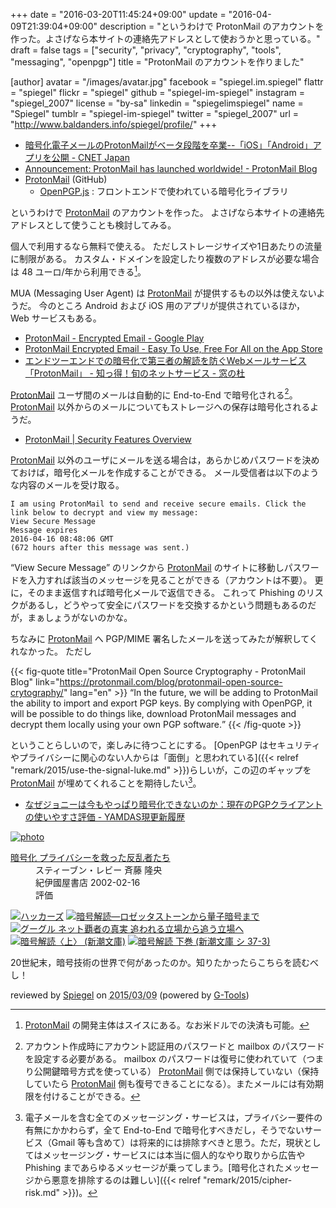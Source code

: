 +++
date = "2016-03-20T11:45:24+09:00"
update = "2016-04-09T21:39:04+09:00"
description = "というわけで ProtonMail のアカウントを作った。よさげなら本サイトの連絡先アドレスとして使おうかと思っている。"
draft = false
tags = ["security", "privacy", "cryptography", "tools", "messaging", "openpgp"]
title = "ProtonMail のアカウントを作りました"

[author]
  avatar = "/images/avatar.jpg"
  facebook = "spiegel.im.spiegel"
  flattr = "spiegel"
  flickr = "spiegel"
  github = "spiegel-im-spiegel"
  instagram = "spiegel_2007"
  license = "by-sa"
  linkedin = "spiegelimspiegel"
  name = "Spiegel"
  tumblr = "spiegel-im-spiegel"
  twitter = "spiegel_2007"
  url = "http://www.baldanders.info/spiegel/profile/"
+++

- [暗号化電子メールのProtonMailがベータ段階を卒業--「iOS」「Android」アプリを公開 - CNET Japan](http://japan.cnet.com/news/service/35079779/)
- [Announcement: ProtonMail has launched worldwide! - ProtonMail Blog](https://protonmail.com/blog/protonmail-launch-worldwide/)
- [ProtonMail](https://github.com/ProtonMail) (GitHub)
    - [OpenPGP.js](https://openpgpjs.org/ "OpenPGP.js | OpenPGP JavaScript Implementation") : フロントエンドで使われている暗号化ライブラリ

というわけで [ProtonMail] のアカウントを作った。
よさげなら本サイトの連絡先アドレスとして使うことも検討してみる。

個人で利用するなら無料で使える。
ただしストレージサイズや1日あたりの流量に制限がある。
カスタム・ドメインを設定したり複数のアドレスが必要な場合は 48 ユーロ/年から利用できる[^ch]。

[^ch]: [ProtonMail] の開発主体はスイスにある。なお米ドルでの決済も可能。

MUA (Messaging User Agent) は [ProtonMail] が提供するもの以外は使えないようだ。
今のところ Android および iOS 用のアプリが提供されているほか， Web サービスもある。

- [ProtonMail - Encrypted Email - Google Play](https://play.google.com/store/apps/details?id=ch.protonmail.android)
- [ProtonMail Encrypted Email - Easy To Use, Free For All on the App Store](https://itunes.apple.com/app/protonmail-encrypted-email/id979659905)
- [エンドツーエンドでの暗号化で第三者の解読を防ぐWebメールサービス「ProtonMail」 - 知っ得！旬のネットサービス - 窓の杜](http://www.forest.impress.co.jp/docs/serial/netserv/20160331_750622.html)

[ProtonMail] ユーザ間のメールは自動的に End-to-End で暗号化される[^pm1]。
[ProtonMail] 以外からのメールについてもストレージへの保存は暗号化されるようだ。

[^pm1]: アカウント作成時にアカウント認証用のパスワードと mailbox のパスワードを設定する必要がある。 mailbox のパスワードは復号に使われていて（つまり公開鍵暗号方式を使っている） [ProtonMail] 側では保持していない（保持していたら [ProtonMail] 側も復号できることになる）。またメールには有効期限を付けることができる。

- [ProtonMail | Security Features Overview](https://protonmail.com/security-details)

[ProtonMail] 以外のユーザにメールを送る場合は，あらかじめパスワードを決めておけば，暗号化メールを作成することができる。
メール受信者は以下のような内容のメールを受け取る。

```text
I am using ProtonMail to send and receive secure emails. Click the link below to decrypt and view my message:
View Secure Message
Message expires
2016-04-16 08:48:06 GMT
(672 hours after this message was sent.)
```

“View Secure Message” のリンクから [ProtonMail] のサイトに移動しパスワードを入力すれば該当のメッセージを見ることができる（アカウントは不要）。
更に，そのまま返信すれば暗号化メールで返信できる。
これって Phishing のリスクがあるし，どうやって安全にパスワードを交換するかという問題もあるのだが，まぁしょうがないのかな。

ちなみに [ProtonMail] へ PGP/MIME 署名したメールを送ってみたが解釈してくれなかった。
ただし

{{< fig-quote title="ProtonMail Open Source Cryptography - ProtonMail Blog" link="https://protonmail.com/blog/protonmail-open-source-crytography/" lang="en" >}}
<q>In the future, we will be adding to ProtonMail the ability to import and export PGP keys. By complying with OpenPGP, it will be possible to do things like, download ProtonMail messages and decrypt them locally using your own PGP software.</q>
{{< /fig-quote >}}

ということらしいので，楽しみに待つことにする。
[OpenPGP はセキュリティやプライバシーに関心のない人からは「面倒」と思われている]({{< relref "remark/2015/use-the-signal-luke.md" >}})らしいが，この辺のギャップを [ProtonMail] が埋めてくれることを期待したい[^m]。

[^m]: 電子メールを含む全てのメッセージング・サービスは，プライバシー要件の有無にかかわらず，全て End-to-End で暗号化すべきだし，そうでないサービス（Gmail 等も含めて）は将来的には排除すべきと思う。ただ，現状としてはメッセージング・サービスには本当に個人的なやり取りから広告や Phishing まであらゆるメッセージが乗ってしまう。[暗号化されたメッセージから悪意を排除するのは難しい]({{< relref "remark/2015/cipher-risk.md" >}})。

- [なぜジョニーは今もやっぱり暗号化できないのか：現在のPGPクライアントの使いやすさ評価 - YAMDAS現更新履歴](http://d.hatena.ne.jp/yomoyomo/20151112/jonnycantencrypt)

[ProtonMail]: https://protonmail.com/ "Secure email: ProtonMail is free encrypted email."

<div class="hreview" ><a class="item url" href="http://www.amazon.co.jp/exec/obidos/ASIN/4314009071/baldandersinf-22/"><img src="http://ecx.images-amazon.com/images/I/51ZRZ62WKCL._SL160_.jpg" alt="photo" class="photo"  /></a><dl ><dt class="fn"><a class="item url" href="http://www.amazon.co.jp/exec/obidos/ASIN/4314009071/baldandersinf-22/">暗号化 プライバシーを救った反乱者たち</a></dt><dd>スティーブン・レビー 斉藤 隆央 </dd><dd>紀伊國屋書店 2002-02-16</dd><dd>評価<abbr class="rating" title="5"><img src="http://g-images.amazon.com/images/G/01/detail/stars-5-0.gif" alt="" /></abbr> </dd></dl><p class="similar"><a href="http://www.amazon.co.jp/exec/obidos/ASIN/487593100X/baldandersinf-22/" target="_top"><img src="http://images.amazon.com/images/P/487593100X.09._SCTHUMBZZZ_.jpg"  alt="ハッカーズ"  /></a> <a href="http://www.amazon.co.jp/exec/obidos/ASIN/4105393022/baldandersinf-22/" target="_top"><img src="http://images.amazon.com/images/P/4105393022.09._SCTHUMBZZZ_.jpg"  alt="暗号解読―ロゼッタストーンから量子暗号まで"  /></a> <a href="http://www.amazon.co.jp/exec/obidos/ASIN/4484111160/baldandersinf-22/" target="_top"><img src="http://images.amazon.com/images/P/4484111160.09._SCTHUMBZZZ_.jpg"  alt="グーグル ネット覇者の真実 追われる立場から追う立場へ"  /></a> <a href="http://www.amazon.co.jp/exec/obidos/ASIN/410215972X/baldandersinf-22/" target="_top"><img src="http://images.amazon.com/images/P/410215972X.09._SCTHUMBZZZ_.jpg"  alt="暗号解読〈上〉 (新潮文庫)"  /></a> <a href="http://www.amazon.co.jp/exec/obidos/ASIN/4102159738/baldandersinf-22/" target="_top"><img src="http://images.amazon.com/images/P/4102159738.09._SCTHUMBZZZ_.jpg"  alt="暗号解読 下巻 (新潮文庫 シ 37-3)"  /></a> </p>
<p class="description">20世紀末，暗号技術の世界で何があったのか。知りたかったらこちらを読むべし！</p>
<p class="gtools" >reviewed by <a href='#maker' class='reviewer'>Spiegel</a> on <abbr class="dtreviewed" title="2015-03-09">2015/03/09</abbr> (powered by <a href="http://www.goodpic.com/mt/aws/index.html" >G-Tools</a>)</p>
</div>
